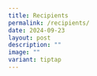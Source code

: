 ```yaml
---
title: Recipients
permalink: /recipients/
date: 2024-09-23
layout: post
description: ""
image: ""
variant: tiptap
---
```

